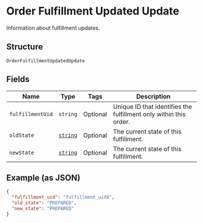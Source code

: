 
# Order Fulfillment Updated Update

Information about fulfillment updates.

## Structure

`OrderFulfillmentUpdatedUpdate`

## Fields

| Name | Type | Tags | Description |
|  --- | --- | --- | --- |
| `fulfillmentUid` | `string` | Optional | Unique ID that identifies the fulfillment only within this order. |
| `oldState` | [`string`](/doc/models/order-fulfillment-state.md) | Optional | The current state of this fulfillment. |
| `newState` | [`string`](/doc/models/order-fulfillment-state.md) | Optional | The current state of this fulfillment. |

## Example (as JSON)

```json
{
  "fulfillment_uid": "fulfillment_uid4",
  "old_state": "PREPARED",
  "new_state": "PREPARED"
}
```


